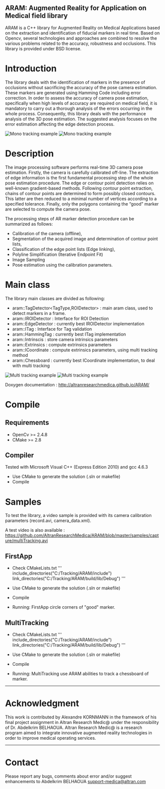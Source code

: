 ARAM: Augmented Reality for Application on Medical field library
-------------------------------------------------------------------
ARAM is a C++ library for Augmented Reality on Medical Applications based on the extraction and identification of fiducial markers in real time. Based on Opencv, several technologies and approaches are combined to resolve the various problems related to the accuracy, robustness and occlusions. This library is provided under BSD license.


# Introduction

The library deals with the identification of markers in the presence of occlusions without sacrificing the accuracy of the pose camera estimation. These markers are generated using Hamming Code including error correction.
In order to assess the accuracy of camera pose estimation, specifically when high levels of accuracy are required on medical field, it is mandatory to carry out a thorough analysis of the errors occurring in the whole process. Consequently, this library deals with the performance analysis of the 3D pose estimation. The suggested analysis focuses on the error estimation affecting the edge detection process.

![Mono tracking example](https://raw.githubusercontent.com/AltranResearchMedica/ARAM/master/samples/capture/AR_0.png) 
![Mono tracking example](https://raw.githubusercontent.com/AltranResearchMedica/ARAM/master/samples/capture/AR_1.png)


# Description

The image processing software performs real-time 3D camera pose estimation. Firstly, the camera is carefully calibrated off-line. The extraction of edge information is the first fundamental processing step of the whole pose estimation procedure. The edge or contour point detection relies on well-known gradient-based methods. Following contour point extraction, chains of contour points are determined to form possibly closed contours. This latter are then reduced to a minimal number of vertices according to a specified tolerance. Finally, only the polygons containing the “good” marker are selected to compute the camera pose.

The processing steps of AR marker detection procedure can be summarized as follows:
-	Calibration of the camera (offline),
-	Segmentation of the acquired image and determination of contour point lists,
-	Classification of the edge point lists (Edge linking),
-	Polyline Simplification (Iterative Endpoint Fit)
-	Image Sampling
-	Pose estimation using the calibration parameters.

# Main class

The library main classes are divided as following:

- aram::TagDetector<TagType,ROIDetector> : main aram class, used to detect markers in a frame.
- aram::IROIDetector : Interface for ROI Detection
- aram::EdgeDetector : currently best IROIDetector implementation 
- aram::ITag : Interface for Tag validation
- aram::HammingTag : currently best ITag implementation
- aram::Intrinscis : store camera intrinsics parameters
- aram::Extrinsics : compute extrinsics parameters
- aram::ICoordinate : compute extrinsics parameters, using multi tracking method
- aram::Chessboard : currently best ICoordinate implementation, to deal with multi tracking

![Multi tracking example](https://raw.githubusercontent.com/AltranResearchMedica/ARAM/master/samples/capture/multiTracking_0.png) 
![Multi tracking example](https://raw.githubusercontent.com/AltranResearchMedica/ARAM/master/samples/capture/multiTracking_1.png)



Doxygen documentation :
http://altranresearchmedica.github.io/ARAM/


# Compile

## Requirements

- OpenCv >= 2.4.8
- CMake >= 2.8


## Compiler

Tested with Microsoft Visual C++ (Express Edition 2010) and gcc 4.6.3

- Use CMake to generate the solution (.sln or makefile)
- Compile


# Samples

To test the library, a video sample is provided with its camera calibration parameters (record.avi, camera_data.xml).

A test video is also available : https://github.com/AltranResearchMedica/ARAM/blob/master/samples/capture/multiTracking.avi

## FirstApp

- Check CMakeLists.txt
	'''
	include_directories("C:/Tracking/ARAM/include")
	link_directories("C:/Tracking/ARAM/build/lib/Debug")
	'''
- Use CMake to generate the solution (.sln or makefile)
- Compile

- Running: FirstApp circle corners of "good" marker.

## MultiTracking

- Check CMakeLists.txt
	'''
	include_directories("C:/Tracking/ARAM/include")
	link_directories("C:/Tracking/ARAM/build/lib/Debug")
	'''
- Use CMake to generate the solution (.sln or makefile)
- Compile

- Running: MultiTracking use ARAM abilities to track a chessboard of marker.


-------------------------------------------------------------------
# Acknowledgment

This work is contributed by Alexandre KORNMANN in the framework of his final project assignment in Altran Research Medic@ under the responsibility of Dr. Abdelkrim BELHAOUA. Altran Research Medic@ is a research program aimed to integrate innovative augmented reality technologies in order to improve medical operating services.

-------------------------------------------------------------------
# Contact

Please report any bugs, comments about error and/or suggest enhancements to Abdelkrim BELHAOUA <support-medica@altran.com>

